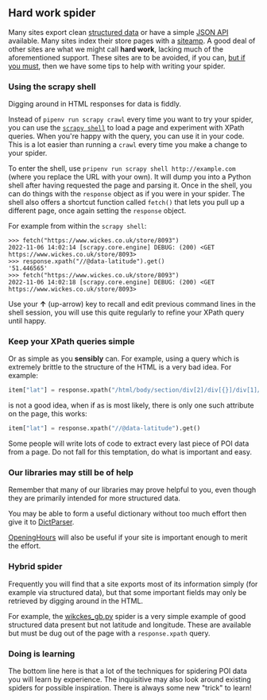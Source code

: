 
## Hard work spider

Many sites export clean [structured data](./STRUCTURED_DATA.md)
or have a simple [JSON API](./API_SPIDER.md) available.
Many sites index their store pages with a [siteamp](./SITEMAP.md).
A good deal of other sites are what we might call **hard work**,
lacking much of the aforementioned support.
These sites are to be avoided, if you can,
[but if you must](./WHY_SPIDER.md),
then we have some tips to help with writing your spider.

### Using the scrapy shell

Digging around in HTML responses for data is fiddly.

Instead of `pipenv run scrapy crawl` every time you want to try your spider, you can
use the [`scrapy shell`](https://doc.scrapy.org/en/latest/topics/shell.html) to load
a page and experiment with XPath queries. When you're happy with the query,
you can use it in your code. This is a lot easier than running
a `crawl` every time you make a change to your spider.

To enter the shell, use `pripenv run scrapy shell http://example.com` (where you replace
the URL with your own). It will dump you into a Python shell after having requested the
page and parsing it. Once in the shell, you can do things with the `response` object
as if you were in your spider. The shell also offers a shortcut function
called `fetch()` that lets you pull up a different page, once again setting the
`response` object.

For example from within the `scrapy shell`:

```
>>> fetch("https://www.wickes.co.uk/store/8093")
2022-11-06 14:02:14 [scrapy.core.engine] DEBUG: (200) <GET https://www.wickes.co.uk/store/8093>
>>> response.xpath("//@data-latitude").get()
'51.446565'
>>> fetch("https://www.wickes.co.uk/store/8093")
2022-11-06 14:02:18 [scrapy.core.engine] DEBUG: (200) <GET https://www.wickes.co.uk/store/8093>
```

Use your **&#8593;** (up-arrow) key to recall and edit previous command lines
in the shell session, you will use this quite regularly to refine your
XPath query until happy.

### Keep your XPath queries simple

Or as simple as you **sensibly** can. For example, using a query which is
extremely brittle to the structure of the HTML is a very bad idea. For example:

```python
item["lat"] = response.xpath("/html/body/section/div[2]/div[{}]/div[1]//@data-latitude").get()
```

is not a good idea, when if as is most likely, there is only one such attribute on the page, this works:

```python
item["lat"] = response.xpath("//@data-latitude").get()
```

Some people will write lots of code to extract every last piece
of POI data from a page. Do not fall for this temptation, do what
is important and easy.

### Our libraries may still be of help

Remember that many of our libraries may prove helpful to you, even though
they are primarily intended for more structured data.

You may be able to form a useful dictionary without too much effort then give it to
[DictParser](../locations/dict_parser.py).

[OpeningHours](../locations/hours.py) will also be useful
if your site is important enough to merit the effort.

### Hybrid spider

Frequently you will find that a site exports most of its information
simply (for example via structured data), but that some important fields may
only be retrieved by digging around in the HTML.

For example, the [wikckes_gb.py](../locations/spiders/wickes_gb.py) spider
is a very simple example of good structured data present but not latitude
and longitude. These are available but must be dug out of the page with
a `response.xpath` query.

### Doing is learning

The bottom line here is that a lot of the techniques for spidering POI data
you will learn by experience. The inquisitive may also look around existing
spiders for possible inspiration. There is always some new "trick" to learn!
